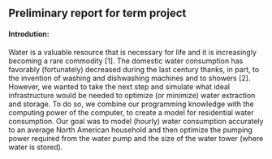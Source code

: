 ## Preliminary report for term project

#### Introdution:

Water is a valuable resource that is necessary for life and it is increasingly becoming a rare commodity [1]. The domestic water consumption has favorably (fortunately) decreased during the last century thanks, in part, to the invention of washing and dishwashing machines and to showers [2]. However, we wanted to take the next step and simulate what ideal infrastructure would be needed to optimize (or minimize) water extraction and storage.
To do so, we combine our programming knowledge with the computing power of the computer, to create a model for residential water consumption. Our goal was to model (hourly) water consumption accurately to an average North American household and then optimize the pumping power required from the water pump and the size of the water tower (where water is stored).
